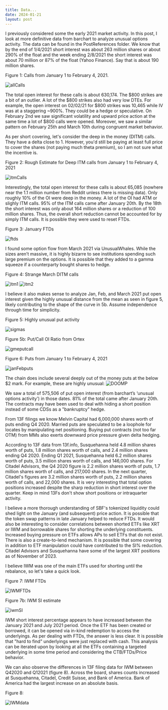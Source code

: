 ```yaml
---
title: Data...
date: 2024-01-21
layout: post
---
```


I previously considered some the early 2021 market activity.
In this post, I look at more definitive data from barchart to analyze unusual options activity.
The data can be found in the PostReferences folder. 
We know that by the end of 1/4/2021 short interest was about 263 million shares or about 290% of the float and the week ending 2/8/2021 the short interest was about 70 million or 87% of the float (Yahoo Finance). 
Say that is about 190 million shares. 

Figure 1: Calls from January 1 to February 4, 2021.

![allCalls](/assets/images/allCallsJan.png)

The total open interest for these calls is about 630,174. 
The $800 strikes are a bit of an outlier.
A lot of the $800 strikes also had very low DTEs.
For example, the open interest on 02/02/21 for $800 strikes was 10,465 while IV was at a staggering ~900%.
They could be a hedge or speculative. 
On February 2nd we saw significant volatility and upward price action at the same time a lot of $800 calls were opened.
Moreover, we saw a similar pattern on February 25th and March 10th during congruent market behavior. 

As per short covering, let's consider the deep in the money (DITM) calls.
They have a delta close to 1. 
However, you'd still be paying at least full price to cover the shares (not paying much theta premium), so I am not sure what the incentive is. 

Figure 2: Rough Estimate for Deep ITM calls from January 1 to February 4, 2021

![itmCalls](/assets/images/itmCallsJan.png)

Interestingly, the total open interest for these calls is about 65,085 (nowhere near the 1.1 million number from Reddit unless there is missing data).
Only roughly 10% of the OI were deep in the money.
A lot of the OI had ATM or slighly ITM calls.
95% of the ITM calls came after January 20th.
By the 18th the short interest was only about 164 million shares or a reduction of 100 million shares.
Thus, the overall short reduction cannot be accounted for by simply ITM calls.
It is possible they were used to reset FTDs.

Figure 3: January FTDs

![ftds](/assets/images/FTDs.png)

I found some option flow from March 2021 via UnusualWhales. While the sizes aren’t massive, it is highly bizarre to see institutions spending such large premium on the options. It is possible that they added to a gamma squeeze if a counterparty bought shares to hedge. 

Figure 4: Strange March DITM calls

![itm1](/assets/images/itm1.png)
![itm2](/assets/images/itm2.png)


I believe it also makes sense to analyze Jan, Feb, and March 2021 put open interest given the highly unusual distance from the mean as seen in figure 5, likely contributing to the shape of the curve in 5b. 
Assume independence through time for simplicity.

Figure 5: Highly unusual put activity

![sigmas](/assets/images/sigmas.png)

Figure 5b: Put/Call OI Ratio from Ortex

![gmeputcall](/assets/images/gmeputcall.png)

Figure 6: Puts from January 1 to February 4, 2021

![janFebputs](/assets/images/janFebputs.png)

The chain does include several deeply out of the money puts at the below $2 mark. 
For example, these are highly unusual:
![DOOMP](/assets/images/DOOMP.png)

We saw a total of 575,506 of put open interest (from barchart’s ‘unusual options activity’) in those dates.
81% of the total came after January 20th. 
The contracts may have been used to deal with hiding a short position instead of some CDSs as a "bankruptcy" hedge.

From 13F filings we know Melvin Capital had 6,000,000 shares worth of puts ending Q4 2020.
Married puts are speculated to be a loophole for locates by manipulating net positioning.
Buying put contracts (not too far OTM) from MMs also exerts downward price pressure given delta hedging. 

According to 13F data from 13f.info, Susquehanna held 4.8 million shares worth of puts, 1.8 million shares worth of calls, and 2.4 million shares ending Q4 2020. 
Ending Q1 2021, Susquehanna held 6.2 million shares worth of puts, 3.5 million shares worth of calls, and 146,000 shares. 
For Citadel Advisors, the Q4 2020 figure is 2.2 million shares worth of puts, 1.7 million shares worth of calls, and 217,000 shares. 
In the next quarter, Citadel's figures are 3.2 million shares worth of puts, 2.2 million shares worth of calls, and 22,000 shares. 
It is very interesting that total option positions increased despite the sharp reduction in short interest over the quarter. 
Keep in mind 13Fs don't show short positions or intraquarter activity.

I believe a more thorough understanding of SBF's tokenized liquidity could shed light on the January (and subsequent) price action.
It is possible that the token swap patterns in late January helped to reduce FTDs.
It would also be interesting to consider correlations between shorted ETFs like XRT or IWM and borrowable shares for shorting the underlying constituents.
Increased buying pressure on ETFs allows APs to sell ETFs that do not exist. 
There is also a create-to-lend mechanism. 
It is possible that some covering in addition to ETF manipulation could have contributed to the SI% reduction. 
Citadel Advisors and Susquehanna have some of the largest XRT positions as of November of 2023.

I believe IWM was one of the main ETFs used for shorting until the rebalance, so let's take a quick look. 

Figure 7: IWM FTDs

![IWMFTDs](/assets/images/IWMFTDs.png)

Figure 7b: IWM SI estimate

![iwmSI](/assets/images/iwmSI.png)

IWM short interest percentage appears to have increased between the January 2021 and July 2021 period.
Once the ETF has been created or borrowed, it can be opened via in-kind redemption to access the underlyings.
As per dealing with FTDs, the answer is less clear. 
It is possible that "hard to find" underlyings were just replaced with cash.
This analysis can be iterated upon by looking at all the ETFs containing a targeted underlying in some time period and considering the CTB/FTDs/Price behavior.

We can also observe the differences in 13F filing data for IWM between Q42020 and Q12021 (figure 8). 
Across the board, shares counts increased at Susquehanna, Citadel, Credit Suisse, and Bank of America. 
Bank of America had the largest increase on an absolute basis.

Figure 8:

![IWMdata](/assets/images/IWM13Fs.png)


